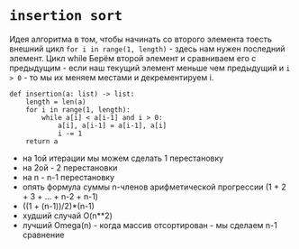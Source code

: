 `insertion sort`
=

Идея алгоритма в том, чтобы начинать со второго элемента
тоесть внешний цикл `for i in range(1, length)` - здесь нам нужен последний элемент.
Цикл while
Берём второй элемент и сравниваем его с предыдущим - если наш текущий элемент
меньше чем предыдущий и `i > 0` - то мы их меняем местами и декрементируем i.


```
def insertion(a: list) -> list:
    length = len(a)
    for i in range(1, length):
        while a[i] < a[i-1] and i > 0:
            a[i], a[i-1] = a[i-1], a[i]
            i -= 1
    return a

```

- на 1ой итерации мы можем сделать 1 перестановку
- на 2ой - 2 перестановки
- на n - n-1 перестановку
- опять формула суммы n-членов арифметической прогрессии (1 + 2 + 3 + ... + n-2 + n-1)
- ((1 + (n-1))/2)*(n-1)
- худший случай O(n**2)
- лучший Omega(n) - когда массив отсортирован - мы сделаем n-1 сравнение
